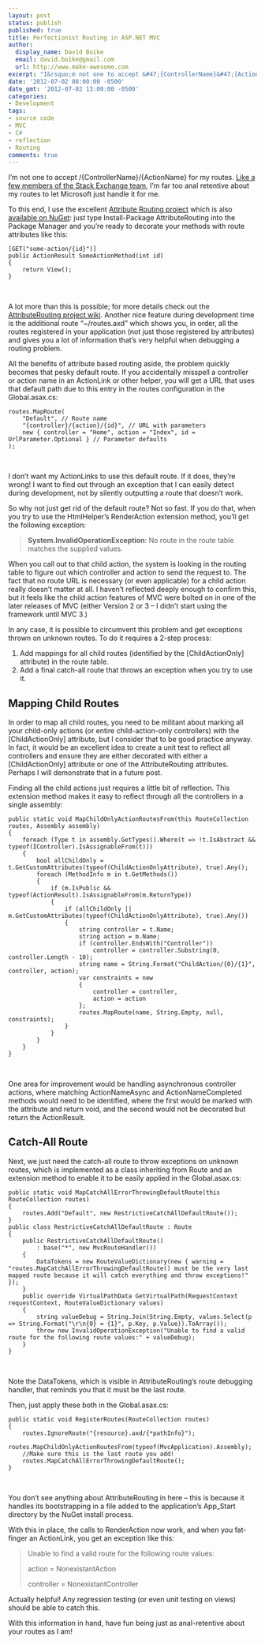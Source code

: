 ```yaml
---
layout: post
status: publish
published: true
title: Perfectionist Routing in ASP.NET MVC
author:
  display_name: David Boike
  email: david.boike@gmail.com
  url: http://www.make-awesome.com
excerpt: "I&rsquo;m not one to accept &#47;{ControllerName}&#47;{ActionName} for my  routes. Like a few members of the Stack Exchange team, I&rsquo;m  far too anal retentive about my routes to let Microsoft just handle it for me.\r\n\r\nTo  this end, I use the excellent Attribute Routing project which is also available on NuGet: just type Install-Package AttributeRouting into the Package Manager  and you&rsquo;re ready to decorate your methods with route attributes like this:\r\n\r\n\r\n[sourcecode language=\"csharp\" padlinenumbers=\"true\"]\r\n[GET(\"some-action&#47;{id}\")]\r\npublic  ActionResult SomeActionMethod(int id)\r\n{\r\n\treturn View();\r\n}\r\n[&#47;sourcecode]\r\n\r\n\r\n&nbsp;\r\n\r\nA  lot more than this is possible; for more details check out the AttributeRouting project wiki. Another nice feature during  development time is the additional route &ldquo;~&#47;routes.axd&rdquo; which shows  you, in order, all the routes registered in your application (not just those registered  by attributes) and gives you a lot of information that&rsquo;s very helpful when  debugging a routing problem.\r\n\r\nAll the benefits of attribute based routing  aside, the problem quickly becomes that pesky default route. If you accidentally  misspell a controller or action name in an ActionLink or other helper, you will  get a URL that uses that default path due to this entry in the routes configuration  in the Global.asax.cs:\r\n\r\n\r\n[sourcecode language=\"csharp\"]\r\nroutes.MapRoute(\r\n\t\"Default\",  &#47;&#47; Route name\r\n\t\"{controller}&#47;{action}&#47;{id}\", &#47;&#47; URL  with parameters\r\n\tnew { controller = \"Home\", action = \"Index\", id = UrlParameter.Optional  } &#47;&#47; Parameter defaults\r\n);\r\n[&#47;sourcecode]\r\n\r\n\r\n&nbsp;\r\n\r\nI  don&rsquo;t want my ActionLinks to use this default route. If it does, they&rsquo;re  wrong! I want to find out through an exception that I can easily detect during development,  not by silently outputting a route that doesn&rsquo;t work.\r\n\r\n"
date: '2012-07-02 08:00:00 -0500'
date_gmt: '2012-07-02 13:00:00 -0500'
categories:
- Development
tags:
- source code
- MVC
- C#
- reflection
- Routing
comments: true
---
```

I’m not one to accept /{ControllerName}/{ActionName} for my routes. [Like a few members of the Stack Exchange team](http://kevinmontrose.com/2011/07/25/why-i-love-attribute-based-routing/), I’m far too anal retentive about my routes to let Microsoft just handle it for me.

To this end, I use the excellent [Attribute Routing project](https://github.com/mccalltd/AttributeRouting) which is also [available on NuGet](http://nuget.org/packages/AttributeRouting): just type Install-Package AttributeRouting into the Package Manager and you’re ready to decorate your methods with route attributes like this:

    [GET("some-action/{id}")]
    public ActionResult SomeActionMethod(int id)
    {
        return View();
    }

  

A lot more than this is possible; for more details check out the [AttributeRouting project wiki](https://github.com/mccalltd/AttributeRouting/wiki). Another nice feature during development time is the additional route “\~/routes.axd” which shows you, in order, all the routes registered in your application (not just those registered by attributes) and gives you a lot of information that’s very helpful when debugging a routing problem.

All the benefits of attribute based routing aside, the problem quickly becomes that pesky default route. If you accidentally misspell a controller or action name in an ActionLink or other helper, you will get a URL that uses that default path due to this entry in the routes configuration in the Global.asax.cs:

    routes.MapRoute(
        "Default", // Route name
        "{controller}/{action}/{id}", // URL with parameters
        new { controller = "Home", action = "Index", id = UrlParameter.Optional } // Parameter defaults
    );

  

I don’t want my ActionLinks to use this default route. If it does, they’re wrong! I want to find out through an exception that I can easily detect during development, not by silently outputting a route that doesn’t work.

So why not just get rid of the default route? Not so fast. If you do that, when you try to use the HtmlHelper’s RenderAction extension method, you’ll get the following exception:

> **System.InvalidOperationException**: No route in the route table matches the supplied values.

 When you call out to that child action, the system is looking in the routing table to figure out which controller and action to send the request to. The fact that no route URL is necessary (or even applicable) for a child action really doesn’t matter at all. I haven’t reflected deeply enough to confirm this, but it feels like the child action features of MVC were bolted on in one of the later releases of MVC (either Version 2 or 3 – I didn’t start using the framework until MVC 3.)

In any case, it is possible to circumvent this problem and get exceptions thrown on unknown routes. To do it requires a 2-step process:

1.  Add mappings for all child routes (identified by the [ChildActionOnly] attribute) in the route table.
2.  Add a final catch-all route that throws an exception when you try to use it.

## 

## Mapping Child Routes

 In order to map all child routes, you need to be militant about marking all your child-only actions (or entire child-action-only controllers) with the [ChildActionOnly] attribute, but I consider that to be good practice anyway. In fact, it would be an excellent idea to create a unit test to reflect all controllers and ensure they are either decorated with either a [ChildActionOnly] attribute or one of the AttributeRouting attributes. Perhaps I will demonstrate that in a future post.

Finding all the child actions just requires a little bit of reflection. This extension method makes it easy to reflect through all the controllers in a single assembly:

    public static void MapChildOnlyActionRoutesFrom(this RouteCollection routes, Assembly assembly)
    {
        foreach (Type t in assembly.GetTypes().Where(t => !t.IsAbstract && typeof(IController).IsAssignableFrom(t)))
        {
            bool allChildOnly = t.GetCustomAttributes(typeof(ChildActionOnlyAttribute), true).Any();
            foreach (MethodInfo m in t.GetMethods())
            {
                if (m.IsPublic && typeof(ActionResult).IsAssignableFrom(m.ReturnType))
                {
                    if (allChildOnly || m.GetCustomAttributes(typeof(ChildActionOnlyAttribute), true).Any())
                    {
                        string controller = t.Name;
                        string action = m.Name;
                        if (controller.EndsWith("Controller"))
                            controller = controller.Substring(0, controller.Length - 10);
                        string name = String.Format("ChildAction/{0}/{1}", controller, action);
                        var constraints = new
                        {
                            controller = controller,
                            action = action
                        };
                        routes.MapRoute(name, String.Empty, null, constraints);
                    }
                }
            }
        }
    }

  

One area for improvement would be handling asynchronous controller actions, where matching ActionNameAsync and ActionNameCompleted methods would need to be identified, where the first would be marked with the attribute and return void, and the second would not be decorated but return the ActionResult.

## Catch-All Route

 Next, we just need the catch-all route to throw exceptions on unknown routes, which is implemented as a class inheriting from Route and an extension method to enable it to be easily applied in the Global.asax.cs:

    public static void MapCatchAllErrorThrowingDefaultRoute(this RouteCollection routes)
    {
        routes.Add("Default", new RestrictiveCatchAllDefaultRoute());
    }
    public class RestrictiveCatchAllDefaultRoute : Route
    {
        public RestrictiveCatchAllDefaultRoute()
            : base("*", new MvcRouteHandler())
        {
            DataTokens = new RouteValueDictionary(new { warning = "routes.MapCatchAllErrorThrowingDefaultRoute() must be the very last mapped route because it will catch everything and throw exceptions!" });
        }
        public override VirtualPathData GetVirtualPath(RequestContext requestContext, RouteValueDictionary values)
        {
            string valueDebug = String.Join(String.Empty, values.Select(p => String.Format("\r\n{0} = {1}", p.Key, p.Value)).ToArray());
            throw new InvalidOperationException("Unable to find a valid route for the following route values:" + valueDebug);
        }
    }

  

Note the DataTokens, which is visible in AttributeRouting’s route debugging handler, that reminds you that it must be the last route.

Then, just apply these both in the Global.asax.cs:

    public static void RegisterRoutes(RouteCollection routes)
    {
        routes.IgnoreRoute("{resource}.axd/{*pathInfo}");
        routes.MapChildOnlyActionRoutesFrom(typeof(MvcApplication).Assembly);
        //Make sure this is the last route you add!
        routes.MapCatchAllErrorThrowingDefaultRoute();
    }

  

You don’t see anything about AttributeRouting in here – this is because it handles its bootstrapping in a file added to the application’s App\_Start directory by the NuGet install process.

With this in place, the calls to RenderAction now work, and when you fat-finger an ActionLink, you get an exception like this:

> Unable to find a valid route for the following route values:
>
> action = NonexistantAction
>
> controller = NonexistantController

 Actually helpful! Any regression testing (or even unit testing on views) should be able to catch this.

With this information in hand, have fun being just as anal-retentive about your routes as I am!
